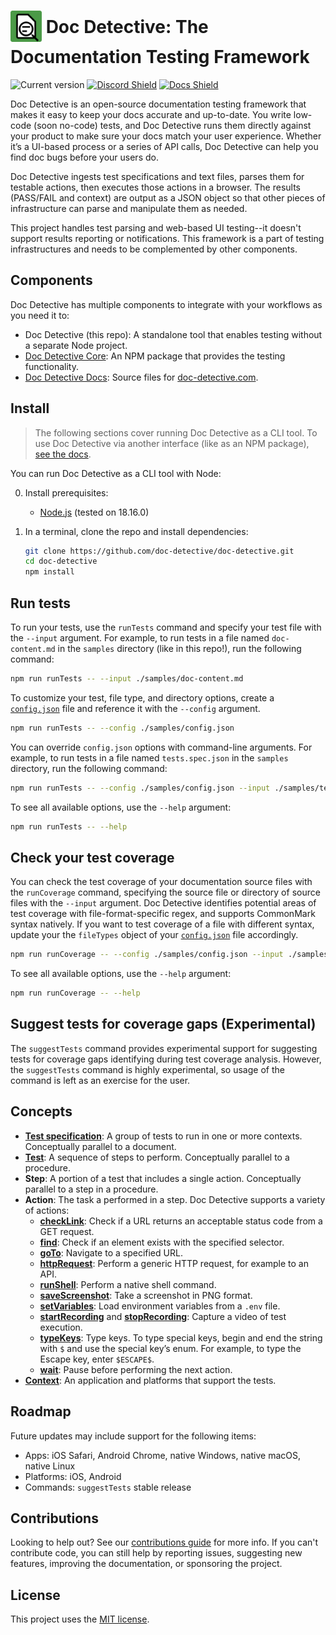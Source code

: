 # <img src="https://github.com/doc-detective/doc-detective/blob/main/icon.png" width=50 style="vertical-align:middle;margin-bottom:7px"/> Doc Detective: The Documentation Testing Framework

![Current version](https://img.shields.io/github/package-json/v/doc-detective/doc-detective?color=orange)
[![Discord Shield](https://img.shields.io/badge/chat-on%20discord-purple)](https://discord.gg/2M7wXEThfF)
[![Docs Shield](https://img.shields.io/badge/docs-doc--detective.com-blue)](https://doc-detective.com)


Doc Detective is an open-source documentation testing framework that makes it easy to keep your docs accurate and up-to-date. You write low-code (soon no-code) tests, and Doc Detective runs them directly against your product to make sure your docs match your user experience. Whether it’s a UI-based process or a series of API calls, Doc Detective can help you find doc bugs before your users do.

Doc Detective ingests test specifications and text files, parses them for testable actions, then executes those actions in a browser. The results (PASS/FAIL and context) are output as a JSON object so that other pieces of infrastructure can parse and manipulate them as needed.

This project handles test parsing and web-based UI testing--it doesn't support results reporting or notifications. This framework is a part of testing infrastructures and needs to be complemented by other components.

## Components

Doc Detective has multiple components to integrate with your workflows as you need it to:

- Doc Detective (this repo): A standalone tool that enables testing without a separate Node project.
- [Doc Detective Core](https://github.com/doc-detective/doc-detective-core): An NPM package that provides the testing functionality.
- [Doc Detective Docs](https://github.com/doc-detective/doc-detective.github.io): Source files for [doc-detective.com](https://doc-detective.com).

## Install

> The following sections cover running Doc Detective as a CLI tool. To use Doc Detective via another interface (like as an NPM package), [see the docs](https://doc-detective.com).

You can run Doc Detective as a CLI tool with Node:

0.  Install prerequisites:

    - [Node.js](https://nodejs.org/) (tested on 18.16.0)

1.  In a terminal, clone the repo and install dependencies:

    ```bash
    git clone https://github.com/doc-detective/doc-detective.git
    cd doc-detective
    npm install
    ```

## Run tests

To run your tests, use the `runTests` command and specify your test file with the `--input` argument. For example, to run tests in a file named `doc-content.md` in the `samples` directory (like in this repo!), run the following command:

```bash
npm run runTests -- --input ./samples/doc-content.md
```

To customize your test, file type, and directory options, create a [`config.json`](https://doc-detective.com/reference/schemas/config.html) file and reference it with the `--config` argument.

```bash
npm run runTests -- --config ./samples/config.json
```

You can override `config.json` options with command-line arguments. For example, to run tests in a file named `tests.spec.json` in the `samples` directory, run the following command:

```bash
npm run runTests -- --config ./samples/config.json --input ./samples/tests.spec.json
```

To see all available options, use the `--help` argument:

```bash
npm run runTests -- --help
```

## Check your test coverage

You can check the test coverage of your documentation source files with the `runCoverage` command, specifying the source file or directory of source files with the `--input` argument. Doc Detective identifies potential areas of test coverage with file-format-specific regex, and supports CommonMark syntax natively. If you want to test coverage of a file with different syntax, update your the `fileTypes` object of your [`config.json`](https://doc-detective.com/reference/schemas/config.html) file accordingly.


```bash
npm run runCoverage -- --config ./samples/config.json --input ./samples/doc-content.md
```

To see all available options, use the `--help` argument:

```bash
npm run runCoverage -- --help
```

## Suggest tests for coverage gaps (Experimental)

The `suggestTests` command provides experimental support for suggesting tests for coverage gaps identifying during test coverage analysis. However, the `suggestTests` command is highly experimental, so usage of the command is left as an exercise for the user.

## Concepts

-   [**Test specification**](https://doc-detective.com/reference/schemas/specification.html): A group of tests to run in one or more contexts. Conceptually parallel to a document.
-   [**Test**](https://doc-detective.com/reference/schemas/test.html): A sequence of steps to perform. Conceptually parallel to a procedure.
-   **Step**: A portion of a test that includes a single action. Conceptually parallel to a step in a procedure.
-   **Action**: The task a performed in a step. Doc Detective supports a variety of actions:
    -   [**checkLink**](https://doc-detective.com/reference/schemas/checkLink.html): Check if a URL returns an acceptable status code from a GET request.
    -   [**find**](https://doc-detective.com/reference/schemas/find.html): Check if an element exists with the specified selector.
    -   [**goTo**](https://doc-detective.com/reference/schemas/goTo.html): Navigate to a specified URL.
    -   [**httpRequest**](https://doc-detective.com/reference/schemas/httpRequest.html): Perform a generic HTTP request, for example to an API.
    -   [**runShell**](https://doc-detective.com/reference/schemas/runShell.html): Perform a native shell command.
    -   [**saveScreenshot**](https://doc-detective.com/reference/schemas/saveScreenshot.html): Take a screenshot in PNG format.
    -   [**setVariables**](https://doc-detective.com/reference/schemas/setVariables.html): Load environment variables from a `.env` file.
    -   [**startRecording**](https://doc-detective.com/reference/schemas/startRecording.html) and [**stopRecording**](https://doc-detective.com/reference/schemas/stopRecording.html): Capture a video of test execution.
    -   [**typeKeys**](https://doc-detective.com/reference/schemas/typeKeys.html): Type keys. To type special keys, begin and end the string with `$` and use the special key’s enum. For example, to type the Escape key, enter `$ESCAPE$`.
    -   [**wait**](https://doc-detective.com/reference/schemas/wait.html): Pause before performing the next action.
-   [**Context**](https://doc-detective.com/reference/schemas/context.html): An application and platforms that support the tests.

## Roadmap

Future updates may include support for the following items:

- Apps: iOS Safari, Android Chrome, native Windows, native macOS, native Linux
- Platforms: iOS, Android
- Commands: `suggestTests` stable release

## Contributions

Looking to help out? See our [contributions guide](https://github.com/doc-detective/doc-detective/blob/main/CONTRIBUTIONS.md) for more info. If you can't contribute code, you can still help by reporting issues, suggesting new features, improving the documentation, or sponsoring the project.

## License

This project uses the [MIT license](https://github.com/doc-detective/doc-detective/blob/master/LICENSE).
